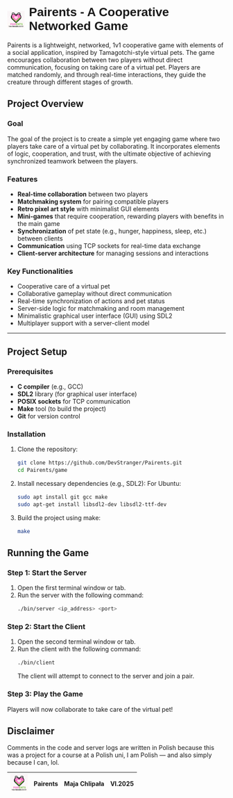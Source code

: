<h1 style="font-family: Arial, sans-serif; display: flex; align-items: center; gap: 10px;">
  <img src="assets/logo.png" alt="logo" width="40" style="vertical-align: middle;" />
  Pairents - A Cooperative Networked Game
</h1>

<p>
  Pairents is a lightweight, networked, 1v1 cooperative game with elements of a social application, inspired by Tamagotchi-style virtual pets. The game encourages collaboration between two players without direct communication, focusing on taking care of a virtual pet. Players are matched randomly, and through real-time interactions, they guide the creature through different stages of growth. 
</p>

## Project Overview

### Goal
The goal of the project is to create a simple yet engaging game where two players take care of a virtual pet by collaborating. It incorporates elements of logic, cooperation, and trust, with the ultimate objective of achieving synchronized teamwork between the players.

### Features
- **Real-time collaboration** between two players
- **Matchmaking system** for pairing compatible players
- **Retro pixel art style** with minimalist GUI elements
- **Mini-games** that require cooperation, rewarding players with benefits in the main game
- **Synchronization** of pet state (e.g., hunger, happiness, sleep, etc.) between clients
- **Communication** using TCP sockets for real-time data exchange
- **Client-server architecture** for managing sessions and interactions

### Key Functionalities
- Cooperative care of a virtual pet
- Collaborative gameplay without direct communication
- Real-time synchronization of actions and pet status
- Server-side logic for matchmaking and room management
- Minimalistic graphical user interface (GUI) using SDL2
- Multiplayer support with a server-client model

---

## Project Setup

### Prerequisites
- **C compiler** (e.g., GCC)
- **SDL2** library (for graphical user interface)
- **POSIX sockets** for TCP communication
- **Make** tool (to build the project)
- **Git** for version control

### Installation

1. Clone the repository:
   ```bash
   git clone https://github.com/DevStranger/Pairents.git
   cd Pairents/game

2. Install necessary dependencies (e.g., SDL2):
   For Ubuntu:
   ```bash
   sudo apt install git gcc make
   sudo apt-get install libsdl2-dev libsdl2-ttf-dev

3. Build the project using make:
   ```bash
   make

## Running the Game

### Step 1: Start the Server

1. Open the first terminal window or tab.
2. Run the server with the following command:
    ```bash
    ./bin/server <ip_address> <port>
    ```

### Step 2: Start the Client

1. Open the second terminal window or tab.
2. Run the client with the following command:
    ```bash
    ./bin/client
    ```
   The client will attempt to connect to the server and join a pair.

### Step 3: Play the Game

Players will now collaborate to take care of the virtual pet!

## Disclaimer
Comments in the code and server logs are written in Polish because this was a project for a course at a Polish uni, I am Polish — and also simply because I can, lol.

| <img src="assets/logo.png" alt="logo" width="40"/> | **Pairents** | **Maja Chlipała** | **VI.2025** |
|:--:|:--:|:--:|:--:|

